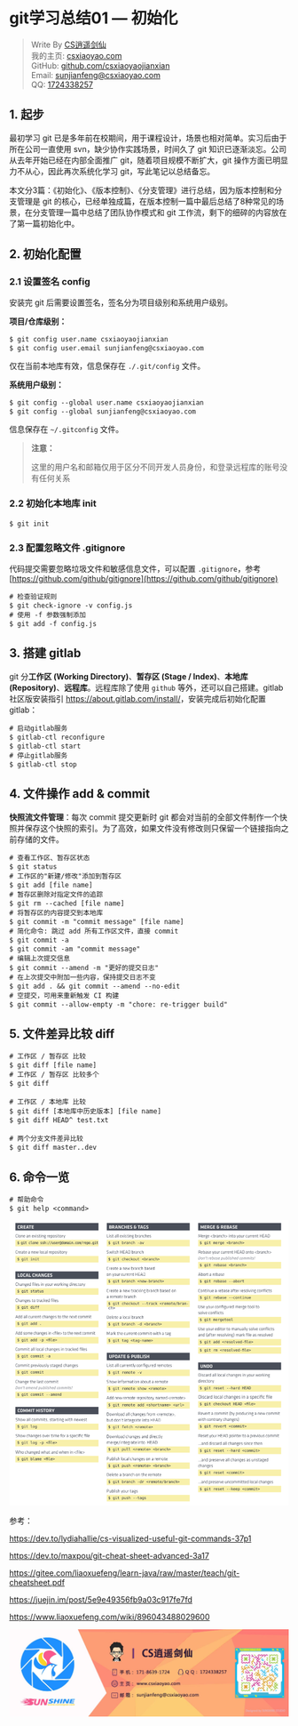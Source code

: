# git学习总结01 — 初始化

> Write By [CS逍遥剑仙](http://home.ustc.edu.cn/~cssjf/)   
> 我的主页: [csxiaoyao.com](https://csxiaoyao.com)   
> GitHub: [github.com/csxiaoyaojianxian](https://github.com/csxiaoyaojianxian)   
> Email: [sunjianfeng@csxiaoyao.com](mailto:sunjianfeng@csxiaoyao.com)  
> QQ: [1724338257](http://wpa.qq.com/msgrd?uin=1724338257&site=qq&menu=yes)

## 1. 起步 

最初学习 git 已是多年前在校期间，用于课程设计，场景也相对简单。实习后由于所在公司一直使用 svn，缺少协作实践场景，时间久了 git 知识已逐渐淡忘。公司从去年开始已经在内部全面推广 git，随着项目规模不断扩大，git 操作方面已明显力不从心，因此再次系统化学习 git，写此笔记以总结备忘。

本文分3篇：《初始化》、《版本控制》、《分支管理》进行总结，因为版本控制和分支管理是 git 的核心，已经单独成篇，在版本控制一篇中最后总结了8种常见的场景，在分支管理一篇中总结了团队协作模式和 git 工作流，剩下的细碎的内容放在了第一篇初始化中。

## 2. 初始化配置

### 2.1 设置签名 config

安装完 git 后需要设置签名，签名分为项目级别和系统用户级别。

**项目/仓库级别：**

```Shell
$ git config user.name csxiaoyaojianxian
$ git config user.email sunjianfeng@csxiaoyao.com
```

仅在当前本地库有效，信息保存在 `./.git/config` 文件。

**系统用户级别：**

```Shell
$ git config --global user.name csxiaoyaojianxian
$ git config --global sunjianfeng@csxiaoyao.com
```

信息保存在 `~/.gitconfig` 文件。

> **注意：**
>
> 这里的用户名和邮箱仅用于区分不同开发人员身份，和登录远程库的账号没有任何关系

### 2.2 初始化本地库 init

```Shell
$ git init
```

### 2.3 配置忽略文件 .gitignore

代码提交需要忽略垃圾文件和敏感信息文件，可以配置 `.gitignore`，参考 [https://github.com/github/gitignore](https://github.com/github/gitignore)

```shell
# 检查验证规则
$ git check-ignore -v config.js
# 使用 -f 参数强制添加
$ git add -f config.js
```

## 3. 搭建 gitlab

git 分**工作区 (Working Directory)**、**暂存区 (Stage / Index)**、**本地库 (Repository)**、**远程库**。远程库除了使用 `github` 等外，还可以自己搭建。gitlab 社区版安装指引 [<https://about.gitlab.com/install/>](https://about.gitlab.com/install/)，安装完成后初始化配置 gitlab：

```shell
# 启动gitlab服务
$ gitlab-ctl reconfigure
$ gitlab-ctl start
# 停止gitlab服务
$ gitlab-ctl stop
```

## 4. 文件操作 add & commit

**快照流文件管理**：每次 commit 提交更新时 git 都会对当前的全部文件制作一个快照并保存这个快照的索引。为了高效，如果文件没有修改则只保留一个链接指向之前存储的文件。

```Shell
# 查看工作区、暂存区状态
$ git status
# 工作区的"新建/修改"添加到暂存区
$ git add [file name]
# 暂存区删除对指定文件的追踪
$ git rm --cached [file name]
# 将暂存区的内容提交到本地库
$ git commit -m "commit message" [file name]
# 简化命令: 跳过 add 所有工作区文件，直接 commit
$ git commit -a
$ git commit -am "commit message"
# 编辑上次提交信息
$ git commit --amend -m "更好的提交日志"
# 在上次提交中附加一些内容，保持提交日志不变
$ git add . && git commit --amend --no-edit
# 空提交，可用来重新触发 CI 构建
$ git commit --allow-empty -m "chore: re-trigger build"
```

## 5. 文件差异比较 diff

```Shell
# 工作区 / 暂存区 比较
$ git diff [file name]
# 工作区 / 暂存区 比较多个
$ git diff

# 工作区 / 本地库 比较
$ git diff [本地库中历史版本] [file name]
$ git diff HEAD^ test.txt

# 两个分支文件差异比较
$ git diff master..dev
```

## 6. 命令一览

```Shell
# 帮助命令
$ git help <command>
```

![](./125/1-01.png)



参考：

<https://dev.to/lydiahallie/cs-visualized-useful-git-commands-37p1>

<https://dev.to/maxpou/git-cheat-sheet-advanced-3a17>

<https://gitee.com/liaoxuefeng/learn-java/raw/master/teach/git-cheatsheet.pdf>

<https://juejin.im/post/5e9e49356fb9a03c917fe7fd>

<https://www.liaoxuefeng.com/wiki/896043488029600>



![sign](https://raw.githubusercontent.com/csxiaoyaojianxian/ImageHosting/master/img/sign.jpg)
